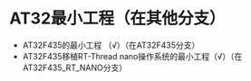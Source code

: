 # AT32最小工程（在其他分支）
- AT32F435的最小工程 （√）（在AT32F435分支）
- AT32F435移植RT-Thread nano操作系统的最小工程（√）（在AT32F435_RT_NANO分支）

